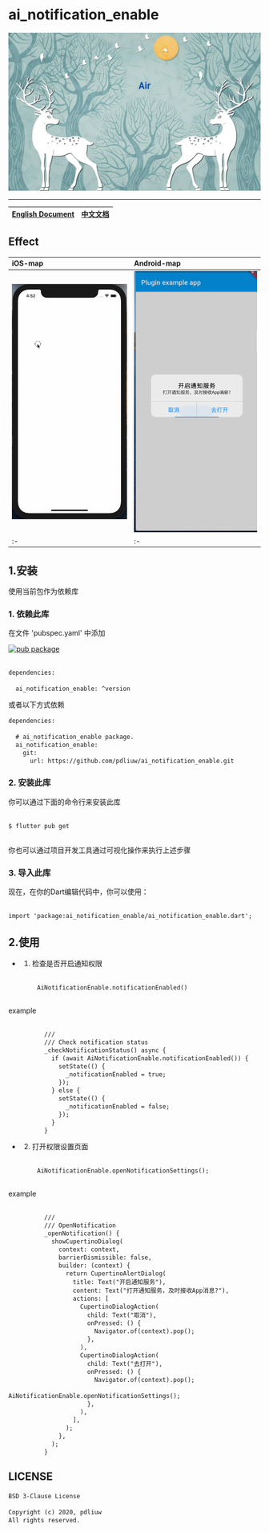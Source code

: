 # ai_notification_enable

![totem](https://raw.githubusercontent.com/pdliuw/pdliuw.github.io/master/images/totem_four_logo.jpg)

-----

|[English Document](https://github.com/pdliuw/ai_notification_enable/blob/master/README_EN.md)|[中文文档](https://github.com/pdliuw/ai_notification_enable)|
|:-|:-|


## Effect

|iOS-map|Android-map|
|:-|:-|
|![ios](https://github.com/pdliuw/ai_notification_enable/blob/master/example/gif/ai_notification_enable_ios.gif)|![android](https://github.com/pdliuw/ai_notification_enable/blob/master/example/gif/ai_notification_enable_android.gif)|
|:-|:-|


## 1.安装

使用当前包作为依赖库

### 1. 依赖此库

在文件 'pubspec.yaml' 中添加

[![pub package](https://img.shields.io/pub/v/ai_notification_enable.svg)](https://pub.dev/packages/ai_notification_enable)

```

dependencies:

  ai_notification_enable: ^version

```

或者以下方式依赖

```
dependencies:

  # ai_notification_enable package.
  ai_notification_enable:
    git:
      url: https://github.com/pdliuw/ai_notification_enable.git

```

### 2. 安装此库

你可以通过下面的命令行来安装此库

```

$ flutter pub get


```

你也可以通过项目开发工具通过可视化操作来执行上述步骤

### 3. 导入此库

现在，在你的Dart编辑代码中，你可以使用：

```

import 'package:ai_notification_enable/ai_notification_enable.dart';

```


## 2.使用

* 1. 检查是否开启通知权限

```

        AiNotificationEnable.notificationEnabled()


```

example 

```
        
          ///
          /// Check notification status
          _checkNotificationStatus() async {
            if (await AiNotificationEnable.notificationEnabled()) {
              setState(() {
                _notificationEnabled = true;
              });
            } else {
              setState(() {
                _notificationEnabled = false;
              });
            }
          }

```

* 2. 打开权限设置页面

```

        AiNotificationEnable.openNotificationSettings();


```

example 

```
        
          ///
          /// OpenNotification
          _openNotification() {
            showCupertinoDialog(
              context: context,
              barrierDismissible: false,
              builder: (context) {
                return CupertinoAlertDialog(
                  title: Text("开启通知服务"),
                  content: Text("打开通知服务，及时接收App消息?"),
                  actions: [
                    CupertinoDialogAction(
                      child: Text("取消"),
                      onPressed: () {
                        Navigator.of(context).pop();
                      },
                    ),
                    CupertinoDialogAction(
                      child: Text("去打开"),
                      onPressed: () {
                        Navigator.of(context).pop();
                        AiNotificationEnable.openNotificationSettings();
                      },
                    ),
                  ],
                );
              },
            );
          }

```



## LICENSE

    BSD 3-Clause License
    
    Copyright (c) 2020, pdliuw
    All rights reserved.